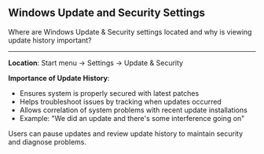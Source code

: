 ## Windows Update and Security Settings

Where are Windows Update & Security settings located and why is viewing update history important?

---

**Location**: Start menu → Settings → Update & Security

**Importance of Update History**:
- Ensures system is properly secured with latest patches
- Helps troubleshoot issues by tracking when updates occurred
- Allows correlation of system problems with recent update installations
- Example: "We did an update and there's some interference going on"

Users can pause updates and review update history to maintain security and diagnose problems.

